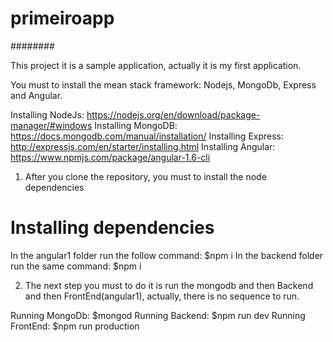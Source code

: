 # primeiroapp

########

This project it is a sample application, actually it is my first application.

You must to install the mean stack framework: Nodejs, MongoDb, Express and Angular.

Installing NodeJs: https://nodejs.org/en/download/package-manager/#windows
Installing MongoDB: https://docs.mongodb.com/manual/installation/
Installing Express: http://expressjs.com/en/starter/installing.html
Installing Angular: https://www.npmjs.com/package/angular-1.6-cli

1. After you clone the repository, you must to install the node dependencies

# Installing dependencies

In the angular1 folder run the follow command: $npm i
In the backend folder run the same command: $npm i

2. The next step you must to do it is run the mongodb and then Backend and then FrontEnd(angular1), actually, there is no sequence to run.

Running MongoDb: $mongod
Running Backend: $npm run dev
Running FrontEnd: $npm run production
